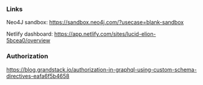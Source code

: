 ### Links

Neo4J sandbox:
https://sandbox.neo4j.com/?usecase=blank-sandbox

Netlify dashboard:
https://app.netlify.com/sites/lucid-elion-5bcea0/overview

### Authorization

https://blog.grandstack.io/authorization-in-graphql-using-custom-schema-directives-eafa6f5b4658

